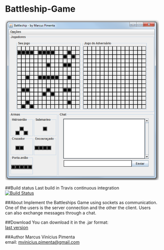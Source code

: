 Battleship-Game
===============
<p align="center"> <img src="battleship_window.png"/> </p>

##Build status
Last build in Travis continuous integration  
[![Build Status](https://travis-ci.org/marcuspimenta/Battleship-Game.png?branch=master)](https://travis-ci.org/marcuspimenta/Battleship-Game)

##About
Implement the Battleships Game using sockets as communication. One of the users is the server connection and the other the client.
Users can also exchange messages through a chat.

##Download
You can download it in the .jar format:  
[last version](https://raw.github.com/marcuspimenta/Battleship-Game/master/build/battleship.jar)

##Author
Marcus Vinícius Pimenta  
email: [mvinicius.pimenta@gmail.com](mailto:mvinicius.pimenta@gmail.com)
